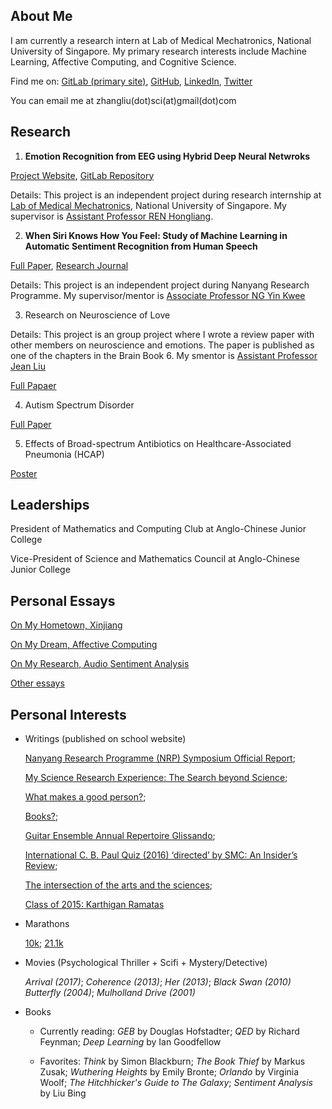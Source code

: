 ## About Me

I am currently a research intern at Lab of Medical Mechatronics, National University of Singapore. My primary research interests include Machine Learning, Affective Computing, and Cognitive Science. 

Find me on: [GitLab (primary site)](https://gitlab.com/Liu6), [GitHub](https://github.com/zhangliu6), [LinkedIn](https://www.linkedin.com/in/liu-zhang-384a85132/), [Twitter](https://twitter.com/ireallyloveELL)

You can email me at zhangliu(dot)sci(at)gmail(dot)com

## Research

1. **Emotion Recognition from EEG using Hybrid Deep Neural Netwroks**

[Project Website](https://sites.google.com/view/liu-zhang/home), [GitLab Repository](https://gitlab.com/mobarakol.islam/Zhang_Liu.git)

Details: This project is an independent project during research internship at [Lab of Medical Mechatronics](http://bioeng.nus.edu.sg/mm/), National University of Singapore. My supervisor is [Assistant Professor REN Hongliang](http://www.bioeng.nus.edu.sg/people/PI/REN/).

2. **When Siri Knows How You Feel: Study of Machine Learning in Automatic Sentiment Recognition from Human Speech**

[Full Paper](https://github.com/zhangliu6/pdfs/blob/master/FICC%202018_Camera%20Ready%20Version_FINAL.pdf), [Research Journal](https://github.com/zhangliu6/pdfs/blob/master/Research%20Journal.pdf)

Details: This project is an independent project during Nanyang Research Programme. My supervisor/mentor is [Associate Professor NG Yin Kwee](http://research.ntu.edu.sg/expertise/academicprofile/Pages/StaffProfile.aspx?ST_EMAILID=MYKNG)

3. Research on Neuroscience of Love

Details: This project is an group project where I wrote a review paper with other members on neuroscience and emotions. The paper is published as one of the chapters in the Brain Book 6. My smentor is [Assistant Professor Jean Liu](https://www.yale-nus.edu.sg/about/faculty/jean-liu/)

[Full Papaer](https://github.com/zhangliu6/pdfs/blob/master/Neuroscience%20of%20Love_ACJC_Finalised.pdf)

4. Autism Spectrum Disorder

[Full Paper](https://github.com/zhangliu6/pdfs/blob/master/Autism%20Spectrum%20Disorder_ACJC_STEP-NUS%20Sunburnst%20Camp%202017.pdf)

5. Effects of Broad-spectrum Antibiotics on Healthcare-Associated Pneumonia (HCAP)

[Poster](https://github.com/zhangliu6/pdfs/blob/master/Pneumonia%20poster%20FINAL.pdf)

## Leaderships

President of Mathematics and Computing Club at Anglo-Chinese Junior College

Vice-President of Science and Mathematics Council at Anglo-Chinese Junior College

## Personal Essays

[On My Hometown, Xinjiang]()

[On My Dream, Affective Computing]()

[On My Research, Audio Sentiment Analysis]()

[Other essays]()

## Personal Interests

* Writings (published on school website)
  
   [Nanyang Research Programme (NRP) Symposium Official Report](http://acjc.moe.edu.sg/showcase/2017/nanyang-research-project-symposium);
   
   [My Science Research Experience: The Search beyond Science](https://acjcmaniac.learnaholic.com/?p=19328);  
   
   [What makes a good person?](https://acjcmaniac.learnaholic.com/?p=18937);
   
   [Books?](https://acjcmaniac.learnaholic.com/?p=18945);
   
   [Guitar Ensemble Annual Repertoire Glissando](https://acjcmaniac.learnaholic.com/?p=17542);
   
   [International C. B. Paul Quiz (2016) ‘directed’ by SMC: An Insider’s Review](https://acjcmaniac.learnaholic.com/?p=17560);
   
   [The intersection of the arts and the sciences](https://acjcmaniac.learnaholic.com/?p=17279);
   
   [Class of 2015: Karthigan Ramatas](https://acjcmaniac.learnaholic.com/?p=17182)
    
* Marathons

   [10k](https://github.com/zhangliu6/pdfs/blob/master/21414.pdf); [21.1k](https://github.com/zhangliu6/pdfs/blob/master/SCSM%202017%20Cert.pdf)

* Movies (Psychological Thriller + Scifi + Mystery/Detective)

   *Arrival (2017)*; *Coherence (2013)*; *Her (2013)*; *Black Swan (2010)* *Butterfly (2004)*; *Mulholland Drive (2001)*

* Books

  * Currently reading: *GEB* by Douglas Hofstadter; *QED* by Richard Feynman; *Deep Learning* by Ian Goodfellow
  
  * Favorites: *Think* by Simon Blackburn; *The Book Thief* by Markus Zusak; *Wuthering Heights* by Emily Bronte; *Orlando* by Virginia Woolf; *The Hitchhicker's Guide to The Galaxy*; *Sentiment Analysis* by Liu Bing
